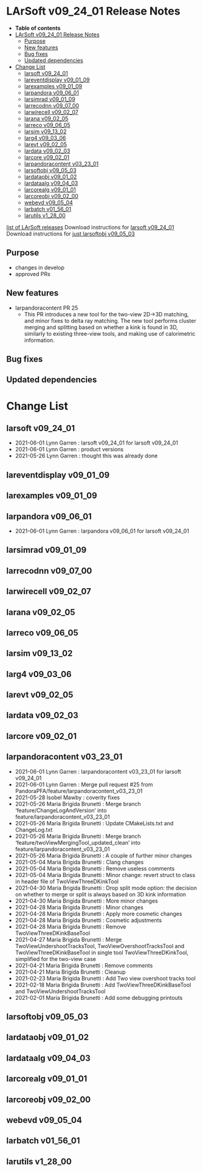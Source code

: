LArSoft v09\_24\_01 Release Notes
======================================================================

-   **Table of contents**
-   [LArSoft v09\_24\_01 Release Notes](#LArSoft-v09_24_01-Release-Notes)
    -   [Purpose](#Purpose)
    -   [New features](#New-features)
    -   [Bug fixes](#Bug-fixes)
    -   [Updated dependencies](#Updated-dependencies)
-   [Change List](#Change-List)
    -   [larsoft v09\_24\_01](#larsoft-v09_24_01)
    -   [lareventdisplay v09\_01\_09](#lareventdisplay-v09_01_09)
    -   [larexamples v09\_01\_09](#larexamples-v09_01_09)
    -   [larpandora v09\_06\_01](#larpandora-v09_06_01)
    -   [larsimrad v09\_01\_09](#larsimrad-v09_01_09)
    -   [larrecodnn v09\_07\_00](#larrecodnn-v09_07_00)
    -   [larwirecell v09\_02\_07](#larwirecell-v09_02_07)
    -   [larana v09\_02\_05](#larana-v09_02_05)
    -   [larreco v09\_06\_05](#larreco-v09_06_05)
    -   [larsim v09\_13\_02](#larsim-v09_13_02)
    -   [larg4 v09\_03\_06](#larg4-v09_03_06)
    -   [larevt v09\_02\_05](#larevt-v09_02_05)
    -   [lardata v09\_02\_03](#lardata-v09_02_03)
    -   [larcore v09\_02\_01](#larcore-v09_02_01)
    -   [larpandoracontent v03\_23\_01](#larpandoracontent-v03_23_01)
    -   [larsoftobj v09\_05\_03](#larsoftobj-v09_05_03)
    -   [lardataobj v09\_01\_02](#lardataobj-v09_01_02)
    -   [lardataalg v09\_04\_03](#lardataalg-v09_04_03)
    -   [larcorealg v09\_01\_01](#larcorealg-v09_01_01)
    -   [larcoreobj v09\_02\_00](#larcoreobj-v09_02_00)
    -   [webevd v09\_05\_04](#webevd-v09_05_04)
    -   [larbatch v01\_56\_01](#larbatch-v01_56_01)
    -   [larutils v1\_28\_00](#larutils-v1_28_00)

[list of LArSoft releases](LArSoft_release_list)
Download instructions for [larsoft v09\_24\_01](http://scisoft.fnal.gov/scisoft/bundles/larsoft/v09_24_01/larsoft-v09_24_01.html)
Download instructions for [just larsoftobj v09\_05\_03](http://scisoft.fnal.gov/scisoft/bundles/larsoftobj/v09_05_03/larsoftobj-v09_05_03.html)

Purpose
--------------------

-   changes in develop
-   approved PRs

New features
------------------------------

-   larpandoracontent PR 25
    -   This PR introduces a new tool for the two-view 2D-\>3D matching, and minor fixes to delta ray matching. The new tool performs cluster merging and splitting based on whether a kink is found in 3D, similarly to existing three-view tools, and making use of calorimetric information.

Bug fixes
------------------------

Updated dependencies
----------------------------------------------

Change List
============================

larsoft v09\_24\_01
------------------------------------------

-   2021-06-01 Lynn Garren : larsoft v09\_24\_01 for larsoft v09\_24\_01
-   2021-06-01 Lynn Garren : product versions
-   2021-05-26 Lynn Garren : thought this was already done

lareventdisplay v09\_01\_09
----------------------------------------------------------

larexamples v09\_01\_09
--------------------------------------------------

larpandora v09\_06\_01
------------------------------------------------

-   2021-06-01 Lynn Garren : larpandora v09\_06\_01 for larsoft v09\_24\_01

larsimrad v09\_01\_09
----------------------------------------------

larrecodnn v09\_07\_00
------------------------------------------------

larwirecell v09\_02\_07
--------------------------------------------------

larana v09\_02\_05
----------------------------------------

larreco v09\_06\_05
------------------------------------------

larsim v09\_13\_02
----------------------------------------

larg4 v09\_03\_06
--------------------------------------

larevt v09\_02\_05
----------------------------------------

lardata v09\_02\_03
------------------------------------------

larcore v09\_02\_01
------------------------------------------

larpandoracontent v03\_23\_01
--------------------------------------------------------------

-   2021-06-01 Lynn Garren : larpandoracontent v03\_23\_01 for larsoft v09\_24\_01
-   2021-06-01 Lynn Garren : Merge pull request \#25 from PandoraPFA/feature/larpandoracontent\_v03\_23\_01
-   2021-05-28 Isobel Mawby : coverity fixes
-   2021-05-26 Maria Brigida Brunetti : Merge branch ‘feature/ChangeLogAndVersion’ into feature/larpandoracontent\_v03\_23\_01
-   2021-05-26 Maria Brigida Brunetti : Update CMakeLists.txt and ChangeLog.txt
-   2021-05-26 Maria Brigida Brunetti : Merge branch ‘feature/twoViewMergingTool\_updated\_clean’ into feature/larpandoracontent\_v03\_23\_01
-   2021-05-26 Maria Brigida Brunetti : A couple of further minor changes
-   2021-05-04 Maria Brigida Brunetti : Clang changes
-   2021-05-04 Maria Brigida Brunetti : Remove useless comments
-   2021-05-04 Maria Brigida Brunetti : Minor change: revert struct to class in header file of TwoViewThreeDKinkTool
-   2021-04-30 Maria Brigida Brunetti : Drop split mode option: the decision on whether to merge or split is always based on 3D kink information
-   2021-04-30 Maria Brigida Brunetti : More minor changes
-   2021-04-28 Maria Brigida Brunetti : Minor changes
-   2021-04-28 Maria Brigida Brunetti : Apply more cosmetic changes
-   2021-04-28 Maria Brigida Brunetti : Cosmetic adjustments
-   2021-04-28 Maria Brigida Brunetti : Remove TwoViewThreeDKinkBaseTool
-   2021-04-27 Maria Brigida Brunetti : Merge TwoViewUndershootTracksTool, TwoViewOvershootTracksTool and TwoViewThreeDKinkBaseTool in single tool TwoViewThreeDKinkTool, simplified for the two-view case
-   2021-04-21 Maria Brigida Brunetti : Remove comments
-   2021-04-21 Maria Brigida Brunetti : Cleanup
-   2021-02-23 Maria Brigida Brunetti : Add Two view overshoot tracks tool
-   2021-02-18 Maria Brigida Brunetti : Add TwoViewThreeDKinkBaseTool and TwoViewUndershootTracksTool
-   2021-02-01 Maria Brigida Brunetti : Add some debugging printouts

larsoftobj v09\_05\_03
------------------------------------------------

lardataobj v09\_01\_02
------------------------------------------------

lardataalg v09\_04\_03
------------------------------------------------

larcorealg v09\_01\_01
------------------------------------------------

larcoreobj v09\_02\_00
------------------------------------------------

webevd v09\_05\_04
----------------------------------------

larbatch v01\_56\_01
--------------------------------------------

larutils v1\_28\_00
------------------------------------------
